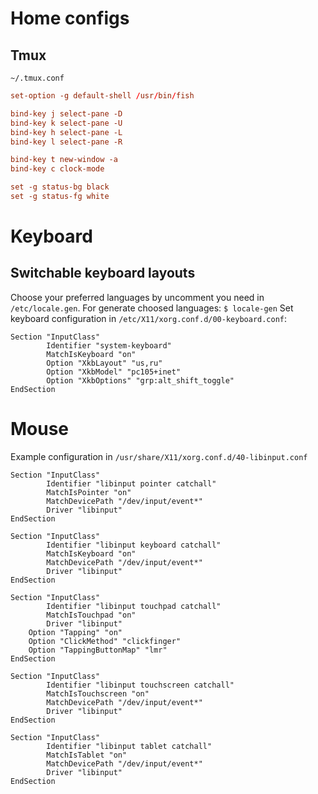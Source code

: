 # Home configs
## Tmux
`~/.tmux.conf`
```conf
set-option -g default-shell /usr/bin/fish

bind-key j select-pane -D
bind-key k select-pane -U
bind-key h select-pane -L
bind-key l select-pane -R

bind-key t new-window -a
bind-key c clock-mode

set -g status-bg black
set -g status-fg white
```
# Keyboard
## Switchable keyboard layouts
Choose your preferred languages by uncomment you need in `/etc/locale.gen`.
For generate choosed languages:
`$ locale-gen`
Set keyboard configuration in `/etc/X11/xorg.conf.d/00-keyboard.conf`:
```
Section "InputClass"
        Identifier "system-keyboard"
        MatchIsKeyboard "on"
        Option "XkbLayout" "us,ru"
        Option "XkbModel" "pc105+inet"
        Option "XkbOptions" "grp:alt_shift_toggle"
EndSection
```
# Mouse
Example configuration in `/usr/share/X11/xorg.conf.d/40-libinput.conf`
```
Section "InputClass"
        Identifier "libinput pointer catchall"
        MatchIsPointer "on"
        MatchDevicePath "/dev/input/event*"
        Driver "libinput"
EndSection

Section "InputClass"
        Identifier "libinput keyboard catchall"
        MatchIsKeyboard "on"
        MatchDevicePath "/dev/input/event*"
        Driver "libinput"
EndSection

Section "InputClass"
        Identifier "libinput touchpad catchall"
        MatchIsTouchpad "on"
        Driver "libinput"
	Option "Tapping" "on"
	Option "ClickMethod" "clickfinger"
	Option "TappingButtonMap" "lmr"
EndSection

Section "InputClass"
        Identifier "libinput touchscreen catchall"
        MatchIsTouchscreen "on"
        MatchDevicePath "/dev/input/event*"
        Driver "libinput"
EndSection

Section "InputClass"
        Identifier "libinput tablet catchall"
        MatchIsTablet "on"
        MatchDevicePath "/dev/input/event*"
        Driver "libinput"
EndSection
```
